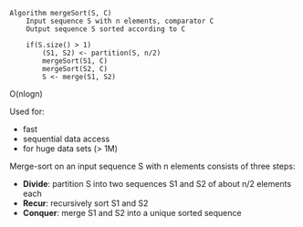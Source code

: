 
```
Algorithm mergeSort(S, C)  
	Input sequence S with n elements, comparator C  
	Output sequence S sorted according to C  
	
	if(S.size() > 1)  
		(S1, S2) <- partition(S, n/2)  
		mergeSort(S1, C)  
		mergeSort(S2, C)  
		S <- merge(S1, S2)
```
O(nlogn)

Used for:
- fast  
- sequential data access  
- for huge data sets (> 1M)

Merge-sort on an input sequence S with n elements consists of three steps:  
- **Divide**: partition S into two sequences S1 and S2 of about n/2 elements each  
- **Recur**: recursively sort S1 and S2  
- **Conquer**: merge S1 and S2 into a unique sorted sequence